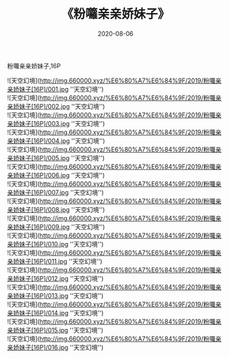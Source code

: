 ﻿---
layout: post
title:  《粉囖亲亲娇妹子》
date:   2020-08-06
img: http://img.660000.xyz/%E6%80%A7%E6%84%9F/2019/粉囖亲亲娇妹子[16P]/000.jpg
categories: [美女, 性感, 泳衣]
---

粉囖亲亲娇妹子,16P

![天空幻境](http://img.660000.xyz/%E6%80%A7%E6%84%9F/2019/粉囖亲亲娇妹子[16P]/001.jpg ''天空幻境'') <br>
![天空幻境](http://img.660000.xyz/%E6%80%A7%E6%84%9F/2019/粉囖亲亲娇妹子[16P]/002.jpg ''天空幻境'') <br>
![天空幻境](http://img.660000.xyz/%E6%80%A7%E6%84%9F/2019/粉囖亲亲娇妹子[16P]/003.jpg ''天空幻境'') <br>
![天空幻境](http://img.660000.xyz/%E6%80%A7%E6%84%9F/2019/粉囖亲亲娇妹子[16P]/004.jpg ''天空幻境'') <br>
![天空幻境](http://img.660000.xyz/%E6%80%A7%E6%84%9F/2019/粉囖亲亲娇妹子[16P]/005.jpg ''天空幻境'') <br>
![天空幻境](http://img.660000.xyz/%E6%80%A7%E6%84%9F/2019/粉囖亲亲娇妹子[16P]/006.jpg ''天空幻境'') <br>
![天空幻境](http://img.660000.xyz/%E6%80%A7%E6%84%9F/2019/粉囖亲亲娇妹子[16P]/007.jpg ''天空幻境'') <br>
![天空幻境](http://img.660000.xyz/%E6%80%A7%E6%84%9F/2019/粉囖亲亲娇妹子[16P]/008.jpg ''天空幻境'') <br>
![天空幻境](http://img.660000.xyz/%E6%80%A7%E6%84%9F/2019/粉囖亲亲娇妹子[16P]/009.jpg ''天空幻境'') <br>
![天空幻境](http://img.660000.xyz/%E6%80%A7%E6%84%9F/2019/粉囖亲亲娇妹子[16P]/010.jpg ''天空幻境'') <br>
![天空幻境](http://img.660000.xyz/%E6%80%A7%E6%84%9F/2019/粉囖亲亲娇妹子[16P]/011.jpg ''天空幻境'') <br>
![天空幻境](http://img.660000.xyz/%E6%80%A7%E6%84%9F/2019/粉囖亲亲娇妹子[16P]/012.jpg ''天空幻境'') <br>
![天空幻境](http://img.660000.xyz/%E6%80%A7%E6%84%9F/2019/粉囖亲亲娇妹子[16P]/013.jpg ''天空幻境'') <br>
![天空幻境](http://img.660000.xyz/%E6%80%A7%E6%84%9F/2019/粉囖亲亲娇妹子[16P]/014.jpg ''天空幻境'') <br>
![天空幻境](http://img.660000.xyz/%E6%80%A7%E6%84%9F/2019/粉囖亲亲娇妹子[16P]/015.jpg ''天空幻境'') <br>
![天空幻境](http://img.660000.xyz/%E6%80%A7%E6%84%9F/2019/粉囖亲亲娇妹子[16P]/016.jpg ''天空幻境'') <br>

